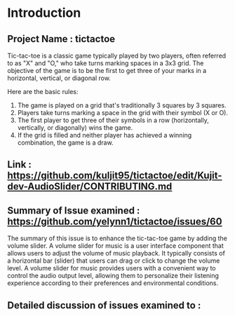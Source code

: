 # Introduction 
## Project Name : tictactoe
Tic-tac-toe is a classic game typically played by two players, often referred to as "X" and "O," who take turns marking spaces in a 3x3 grid. The objective of the game is to be the first to get three of your marks in a horizontal, vertical, or diagonal row.

Here are the basic rules:

1. The game is played on a grid that's traditionally 3 squares by 3 squares. <br>
2. Players take turns marking a space in the grid with their symbol (X or O). <br>
3. The first player to get three of their symbols in a row (horizontally, vertically, or diagonally) wins the game. <br>
4. If the grid is filled and neither player has achieved a winning combination, the game is a draw. <br>
## Link : https://github.com/kuljit95/tictactoe/edit/Kujit-dev-AudioSlider/CONTRIBUTING.md
## Summary of Issue examined : https://github.com/yelynn1/tictactoe/issues/60
The summary of this issue is to enhance the tic-tac-toe game by adding the volume slider. A volume slider for music is a user interface component that allows users to adjust the volume of music playback. It typically consists of a horizontal bar (slider) that users can drag or click to change the volume level.
A volume slider for music provides users with a convenient way to control the audio output level, allowing them to personalize their listening experience according to their preferences and environmental conditions.
## Detailed discussion of issues examined to :
